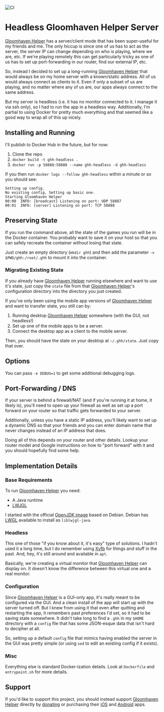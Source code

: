![CI](https://github.com/vincer/gloomhaven-helper-headless/workflows/CI/badge.svg)

# Headless Gloomhaven Helper Server

[Gloomhaven Helper][GHH] has a server/client mode that has been super-useful for my friends and me. The only hiccup is since one of us has to act as the server, the server IP can change depending on who is playing, where we are, etc. If we're playing remotely this can get particularly tricky as one of us has to set up port-forwarding in our router, find our external IP, etc.

So, instead I decided to set up a long-running [Gloomhaven Helper][GHH] that would always be on my home server with a known/static address. All of us would always connect as clients to it. Even if only a subset of us are playing, and no matter where any of us are, our apps always connect to the same address.

But my server is headless (i.e. it has no monitor connected to it. I manage it via ssh only), so I had to run the app in a headless way. Additionally, I'm partial to using Docker for pretty much everything and that seemed like a good way to wrap all of this up nicely.

## Installing and Running

I'll publish to Docker Hub in the future, but for now:

1. Clone the repo
2. `docker build -t ghh-headless .`
3. `docker run -p 58888:58888 --name ghh-headless -d ghh-headless`

If you then run `docker logs --follow ghh-headless` within a minute or so you should see:
```
Setting up config.
No existing config. Setting up basic one.
Starting Gloomhaven Helper
00:00  INFO: [broadcast] Listening on port: UDP 58887
00:01  INFO: [server] Listening on port: TCP 58888
```

## Preserving State

If you run the command above, all the state of the games you run will be in the Docker container. You probably want to save it on your host so that you can safely recreate the container without losing that state.

Just create an empty directory (`mkdir ghh`) and then add the parameter `-v $PWD/ghh:/root/.ghh` to mount it into the container.

### Migrating Existing State

If you already have [Gloomhaven Helper][GHH] running elsewhere and want to use it's state, just copy the `state` file from that [Gloomhaven Helper][GHH]'s configuration directory into the directory you just created.

If you've only been using the mobile app versions of [Gloomhaven Helper][GHH] and want to transfer state, you still can by:

1. Running desktop [Gloomhaven Helper][GHH] somewhere (with the GUI, not headless!)
2. Set up one of the mobile apps to be a server.
3. Connect the desktop app as a client to the mobile server.

Then, you should have the state on your desktop at `~/.ghh/state`. Just copy that over.

## Options

You can pass `-e DEBUG=1` to get some additional debugging logs.

## Port-Forwarding / DNS

If your server is behind a firewall/NAT (and if you're running it at home, it likely is), you'll need to open up your firewall as well as set up a port forward on your router so that traffic gets forwarded to your server.

Additionally, unless you have a static IP address, you'll likely want to set up a dynamic DNS so that your friends and you can enter domain name that never changes instead of an IP address that does.

Doing all of this depends on your router and other details. Lookup your router model and Google instructions on how to "port forward" with it and you should hopefully find some help.


## Implementation Details

### Base Requirements

To run [Gloomhaven Helper][GHH] you need:

- A Java runtime
- [LWJGL][GL]

I started with the official [OpenJDK image](https://hub.docker.com/_/openjdk) based on Debian. Debian has [LWGL][GL] available to install as `liblwjgl-java`.

### Headless

This one of those "if you know about it, it's easy" type of solutions. I hadn't used it a long time, but I do remember using [Xvfb](https://en.wikipedia.org/wiki/Xvfb) for things and stuff in the past. And, hey, it's still around and available in `apt`.

Basically, we're creating a virtual monitor that [Gloomhaven Helper][GHH] can display on. It doesn't know the difference between this virtual one and a real monitor.

### Configuration

Since [Gloomhaven Helper][GHH] is a GUI-only app, it's really meant to be configured via the GUI. And a clean install of the app will start up with the server turned off. But I knew from using it that even after quitting and restarting the app, it remembers past preferences I'd set, so it had to be saving state somewhere. It didn't take long to find a `.ghh` in my `$HOME` directory with a `config` file that has some JSON-esque data that isn't hard to decipher at all.

So, setting up a default `config` file that mimics having enabled the server in the GUI was pretty simple (or using `sed` to edit an existing config if it exists).

### Misc

Everything else is standard Docker-ization details. Look at `Dockerfile` and `entrypoint.sh` for more details.

[GHH]: http://esotericsoftware.com/gloomhaven-helper
[GL]: https://www.lwjgl.org

## Support

If you'd like to support this project, you should instead support [Gloomhaven Helper][GHH] directly by [donating](http://esotericsoftware.com/gloomhaven-helper#Donations) or purchasing their [iOS](https://itunes.apple.com/app/Gloomhaven-Helper/id1456538503) and [Android](https://play.google.com/store/apps/details?id=com.esotericsoftware.gloomhavenhelper) apps.
